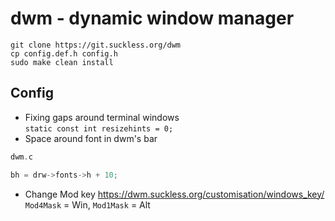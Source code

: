 # dwm - dynamic window manager
`git clone https://git.suckless.org/dwm`  
`cp config.def.h config.h`  
`sudo make clean install`

## Config

- Fixing gaps around terminal windows  
`static const int resizehints = 0;`
- Space around font in dwm's bar
```c
dwm.c

bh = drw->fonts->h + 10;
```
- Change Mod key https://dwm.suckless.org/customisation/windows_key/  
`Mod4Mask` = Win, `Mod1Mask` = Alt

